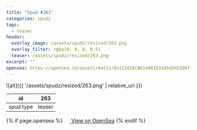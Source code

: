 ```yaml
---
title: "Spud #263"
categories: spudz
tags:
  - teaser
header:
  overlay_image: /assets/spudz/resized/263.png
  overlay_filter: rgba(0, 0, 0, 0.5)
  teaser: /assets/spudz/resized/263.png
excerpt: ""
opensea: https://opensea.io/assets/matic/0x112d18c861d401b3145d39236bf149f01e18beed/263
---
```

![alt]({{ '/assets/spudz/resized/263.png' | relative_url }})

| id | 263 |
|-|-|
| spud type | teaser |

{% if page.opensea %}
<a href="{{page.opensea}}" class="btn btn--info" onclick="window.open(this.href, '_blank'); return false;"><img src="/assets/images/opensea.svg" width="16px"><span>  View on OpenSea</span></a>
{% endif %}
